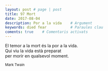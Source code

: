 ```yaml
---
layout: post # page | post
title: 97 Mort
date: 2017-08-04 
description: Por a la vida    # Argument
keywords: died fear           # Paraules clau
coments: true    # Comentaris activats
---
```


El temor a la mort és la por a la vida.<br />
Qui viu la vida està preparat<br />
per morir en qualsevol moment.

<small>Mark Twain</small>
